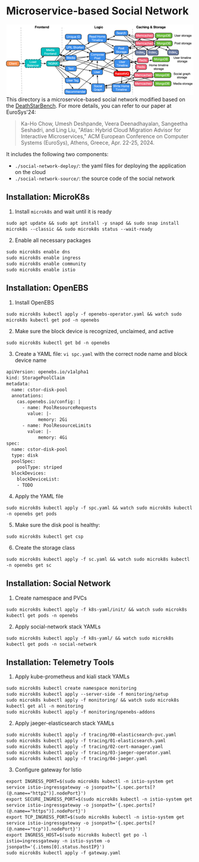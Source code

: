 # Microservice-based Social Network
![Microservices](assets/social-network.png)
This directory is a microservice-based social network modified based on the [DeathStarBench](https://github.com/delimitrou/DeathStarBench). For more details, you can refer to our paper at EuroSys'24:
> Ka-Ho Chow, Umesh Deshpande, Veera Deenadhayalan, Sangeetha Seshadri, and Ling Liu, "Atlas: Hybrid Cloud Migration Advisor for Interactive Microservices," ACM European Conference on Computer Systems (EuroSys), Athens, Greece, Apr. 22-25, 2024.

It includes the following two components:   
* `./social-network-deploy/`: the yaml files for deploying the application on the cloud
* `./social-network-source/`: the source code of the social network

## Installation: MicroK8s
1. Install `microk8s` and wait until it is ready
```
sudo apt update && sudo apt install -y snapd && sudo snap install microk8s --classic && sudo microk8s status --wait-ready
```

2. Enable all necessary packages
```
sudo microk8s enable dns
sudo microk8s enable ingress
sudo microk8s enable community
sudo microk8s enable istio
```

## Installation: OpenEBS
1. Install OpenEBS
```
sudo microk8s kubectl apply -f openebs-operator.yaml && watch sudo microk8s kubectl get pod -n openebs
```

2. Make sure the block device is recognized, unclaimed, and active
```
sudo microk8s kubectl get bd -n openebs
```

3. Create a YAML file: `vi spc.yaml` with the correct node name and block device name
```
apiVersion: openebs.io/v1alpha1
kind: StoragePoolClaim
metadata:
  name: cstor-disk-pool
  annotations:
    cas.openebs.io/config: |
      - name: PoolResourceRequests
        value: |-
            memory: 2Gi
      - name: PoolResourceLimits
        value: |-
            memory: 4Gi
spec:
  name: cstor-disk-pool
  type: disk
  poolSpec:
    poolType: striped
  blockDevices:
    blockDeviceList:
    - TODO
```

4. Apply the YAML file
```
sudo microk8s kubectl apply -f spc.yaml && watch sudo microk8s kubectl -n openebs get pods
```

5. Make sure the disk pool is healthy: 
```
sudo microk8s kubectl get csp
```

6. Create the storage class
```
sudo microk8s kubectl apply -f sc.yaml && watch sudo microk8s kubectl -n openebs get sc
```

## Installation: Social Network
1. Create namespace and PVCs
```
sudo microk8s kubectl apply -f k8s-yaml/init/ && watch sudo microk8s kubectl get pods -n openebs
```

2. Apply social-network stack YAMLs
```
sudo microk8s kubectl apply -f k8s-yaml/ && watch sudo microk8s kubectl get pods -n social-network
```


## Installation: Telemetry Tools
1. Apply kube-prometheus and kiali stack YAMLs
```
sudo microk8s kubectl create namespace monitoring
sudo microk8s kubectl apply --server-side -f monitoring/setup
sudo microk8s kubectl apply -f monitoring/ && watch sudo microk8s kubectl get all -n monitoring
sudo microk8s kubectl apply -f monitoring/openebs-addons
```

2. Apply jaeger-elasticsearch stack YAMLs
```
sudo microk8s kubectl apply -f tracing/00-elasticsearch-pvc.yaml
sudo microk8s kubectl apply -f tracing/01-elasticsearch.yaml
sudo microk8s kubectl apply -f tracing/02-cert-manager.yaml
sudo microk8s kubectl apply -f tracing/03-jaeger-operator.yaml
sudo microk8s kubectl apply -f tracing/04-jaeger.yaml
```

3. Configure gateway for Istio
```
export INGRESS_PORT=$(sudo microk8s kubectl -n istio-system get service istio-ingressgateway -o jsonpath='{.spec.ports[?(@.name=="http2")].nodePort}')
export SECURE_INGRESS_PORT=$(sudo microk8s kubectl -n istio-system get service istio-ingressgateway -o jsonpath='{.spec.ports[?(@.name=="https")].nodePort}')
export TCP_INGRESS_PORT=$(sudo microk8s kubectl -n istio-system get service istio-ingressgateway -o jsonpath='{.spec.ports[?(@.name=="tcp")].nodePort}')
export INGRESS_HOST=$(sudo microk8s kubectl get po -l istio=ingressgateway -n istio-system -o jsonpath='{.items[0].status.hostIP}')
sudo microk8s kubectl apply -f gateway.yaml
```